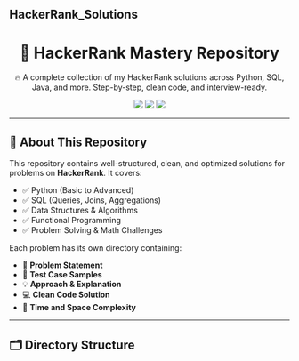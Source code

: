 ## HackerRank_Solutions


<h1 align="center">🚀 HackerRank Mastery Repository</h1>
<p align="center">🔥 A complete collection of my HackerRank solutions across Python, SQL, Java, and more. Step-by-step, clean code, and interview-ready.</p>

<p align="center">
  <a href="https://www.hackerrank.com/your_username"><img src="https://img.shields.io/badge/HackerRank-Profile-2EC866?style=flat-square&logo=hackerrank&logoColor=white" /></a>
  <a href="#"><img src="https://img.shields.io/github/repo-size/your_username/hackerrank-solutions?style=flat-square" /></a>
  <a href="#"><img src="https://img.shields.io/github/last-commit/your_username/hackerrank-solutions?style=flat-square" /></a>
</p>

---

## 📘 About This Repository

This repository contains well-structured, clean, and optimized solutions for problems on **HackerRank**. It covers:

- ✅ Python (Basic to Advanced)
- ✅ SQL (Queries, Joins, Aggregations)
- ✅ Data Structures & Algorithms
- ✅ Functional Programming
- ✅ Problem Solving & Math Challenges

Each problem has its own directory containing:

- 🧠 **Problem Statement**
- 🧪 **Test Case Samples**
- 💡 **Approach & Explanation**
- 💻 **Clean Code Solution**
- 📝 **Time and Space Complexity**

---

## 🗂️ Directory Structure

